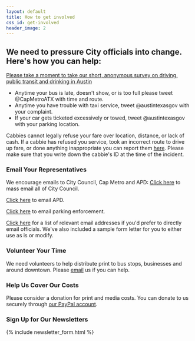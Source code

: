 ```yaml
---
layout: default
title: How to get involved
css_id: get-involved
header_image: 2
---
```


## We need to pressure City officials into change.  Here's how you can help:


<a href="http://bit.ly/1lzKvtE">Please take a moment to take our short, anonymous survey on driving, public transit and drinking in Austin</a>

* Anytime your bus is late, doesn't show, or is too full please tweet @CapMetroATX with time and route.
* Anytime you have trouble with taxi service, tweet @austintexasgov with your complaint.
* If your car gets ticketed excessively or towed, tweet @austintexasgov with your parking location.


Cabbies cannot legally refuse your fare over location, distance, or lack of cash.  If a cabbie has refused you service, took an incorrect route to drive up fare, or done anything inappropriate you can report them <a href="http://www.austintexas.gov/online-form/ground-transportation-complaint-form" target="_blank">here</a>.  Please make sure that you write down the cabbie's ID at the time of the incident.

### Email Your Representatives
We encourage emails to City Council, Cap Metro and APD:
<a href="http://www.austintexas.gov/mail/all-council-members" target="_blank">Click here</a> to mass email all of City Council.

<a href="http://www.austintexas.gov/email/police3" target="_blank">Click here</a> to email APD.

<a href="http://www.austintexas.gov/email/parking" target="_blank">Click here</a> to email parking enforcement.

 <a href="formletter.html">Click here</a> for a list of relevant email addresses if you'd prefer to directly email officials.  We've also included a sample form letter for you to either use as is or modify.

### Volunteer Your Time
We need volunteers to help distribute print to bus stops, businesses and around downtown.  Please <a href="mailto:atxsaferstreets@gmail.com" target="_blank">email</a> us if you can help.

### Help Us Cover Our Costs

Please consider a donation for print and media costs. You can donate to us securely through <a href="https://www.paypal.com/cgi-bin/webscr?cmd=_donations&business=EXAUVAETXAG34&lc=US&item_name=ATX%20Safer%20Streets&currency_code=USD&bn=PP%2dDonationsBF%3abtn_donateCC_LG%2egif%3aNonHosted" target="_blank">our PayPal account</a>.

### Sign Up for Our Newsletters

{% include newsletter_form.html %}
